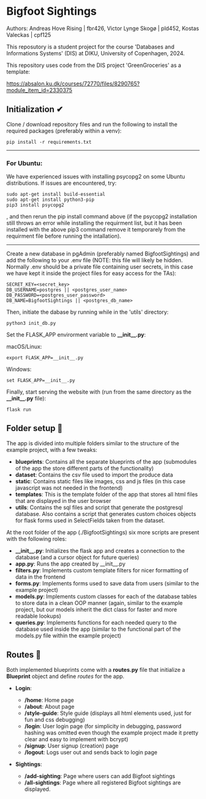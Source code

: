 # Bigfoot Sightings

Authors: Andreas Hove Rising | fbr426, Victor Lynge Skogø | pld452,  Kostas Valeckas | cpf125 

This reposutory is a student project for the course 'Databases and Informations Systems' (DIS) at
DIKU, University of Copenhagen, 2024.

This repository uses code from the DIS project 'GreenGroceries' 
as a template: 

https://absalon.ku.dk/courses/72770/files/8290765?module_item_id=2330375

## Initialization ✔

Clone / download repository files and run the following to install the required packages (preferably within a venv):

    pip install -r requirements.txt
-------------------------------------

### For Ubuntu:

We have experienced issues with installing psycopg2 on some Ubuntu distributions. If issues are encountered, try:

	sudo apt-get install build-essential
	sudo apt-get install python3-pip
	pip3 install psycopg2

, and then rerun the pip install command above (if the psycopg2 installation still throws an error 
while installing the requirment list, but it has been installed with the above pip3 command
remove it temporarely from the requirment file before running the intallation).

------------------------------------

Create a new database in pgAdmin (preferably named BigfootSightings) and add the following to your .env file 
(NOTE: this file will likely be hidden. Normally .env should be a private file containing user secrets, in this
case we have kept it inside the project files for easy
access for the TAs):

    SECRET_KEY=<secret_key>
    DB_USERNAME=postgres || <postgres_user_name>
    DB_PASSWORD=<postgres_user_password>
    DB_NAME=BigfootSightings || <postgres_db_name>
    
 Then, initiate the dabase by running while in the 'utils' directory:
 
    python3 init_db.py

Set the FLASK\_APP envirorment variable to __\_\_init\_\_.py__: 

macOS/Linux:

	export FLASK_APP=__init__.py

Windows:

	set FLASK_APP=__init__.py
 	
Finally, start serving the website with (run from the same directory as the __\_\_init\_\_.py__ file):

    flask run

## Folder setup 📁

The app is divided into multiple folders similar to the structure of the example project, with a few tweaks:

- __blueprints__: Contains all the separate blueprints of the app (submodules of the app the store different parts of
  the functionality)
- __dataset__: Contains the csv file used to import the produce data
- __static__: Contains static files like images, css and js files (in this case javascript was not needed in the
  frontend)
- __templates__: This is the template folder of the app that stores all html files that are displayed in the user
  browser
- __utils__: Contains the sql files and script that generate the postgresql database. Also contains a script that
  generates custom choices objects for flask forms used in SelectFields taken from the dataset.

At the root folder of the app (./BigfootSightings) six more scripts are present with the following roles:

- __\_\_init\_\_.py__: Initializes the flask app and creates a connection to the database (and a cursor object for
  future queries)
- __app.py__: Runs the app created by \_\_init__.py
- __filters.py__: Implements custom template filters for nicer formatting of data in the frontend
- __forms.py__: Implements forms used to save data from users (similar to the example project)
- __models.py__: Implements custom classes for each of the database tables to store data in a clean OOP manner (again,
  similar to the example project, but our models inherit the dict class for faster and more readable lookups)
- __queries.py__: Implements functions for each needed query to the database used inside the app (similar to the
  functional part of the models.py file within the example project)

## Routes 📌

Both implemented blueprints come with a __routes.py__ file that initialize a __Blueprint__ object and define _routes_
for the app.

- __Login__:
    - __/home__: Home page
    - __/about__: About page
    - __/style-guide__: Style guide (displays all html elements used, just for fun and css debugging)
    - __/login__: User login page (for simplicity in debugging, password hashing was omitted even though the example
      project made it pretty clear and easy to implement with bcrypt)
    - __/signup__: User signup (creation) page
    - __/logout__: Logs user out and sends back to login page

- __Sightings__:
    - __/add-sighting__: Page where users can add Bigfoot sightings
    - __/all-sightings__: Page where all registered Bigfoot sightings are displayed.
